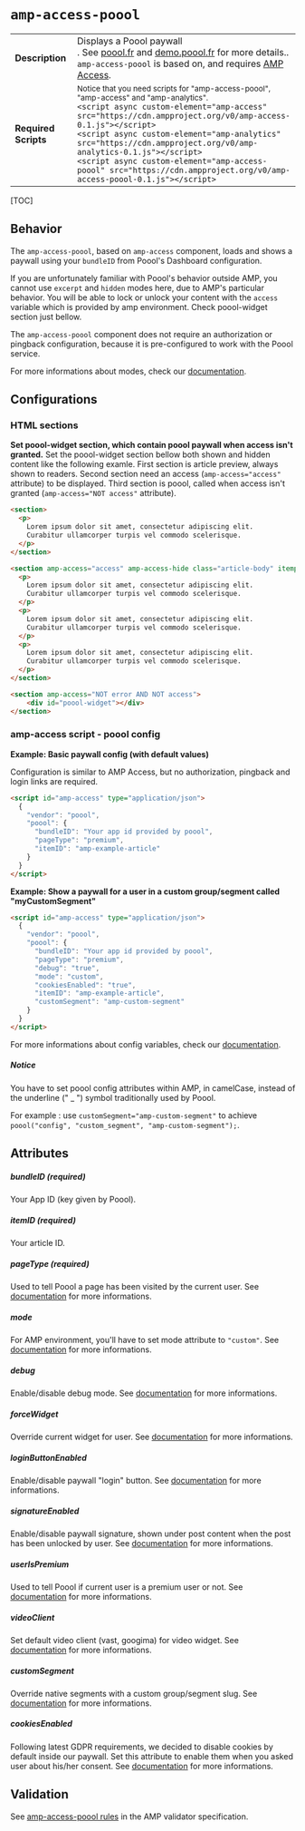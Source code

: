 <!---
Copyright 2017 The AMP HTML Authors.

Licensed under the Apache License, Version 2.0 (the "License");
you may not use this file except in compliance with the License.
You may obtain a copy of the License at

      http://www.apache.org/licenses/LICENSE-2.0

Unless required by applicable law or agreed to in writing, software
distributed under the License is distributed on an "AS-IS" BASIS,
WITHOUT WARRANTIES OR CONDITIONS OF ANY KIND, either express or implied.
See the License for the specific language governing permissions and
limitations under the License.
-->

# <a name=”amp-access-poool></a> `amp-access-poool`

<table>
  <tr>
    <td class="col-fourty"><strong>Description</strong></td>
    <td>Displays a Poool paywall<br />.
    See <a href="http://poool.fr">poool.fr</a> and <a href="http://demo.poool.fr">demo.poool.fr</a> for more details.. <code>amp-access-poool</code> is based on, and requires <a href="https://www.ampproject.org/docs/reference/components/amp-access">AMP Access</a>.</td>
  </tr>
  <tr>
    <td class="col-fourty"><strong>Required Scripts</strong></td>
    <td>
        <small>Notice that you need scripts for "amp-access-poool", "amp-access" and "amp-analytics".</small>
      <div>
        <code>&lt;script async custom-element="amp-access" src="https://cdn.ampproject.org/v0/amp-access-0.1.js">&lt;/script></code>
      </div>
      <div>
        <code>&lt;script async custom-element="amp-analytics" src="https://cdn.ampproject.org/v0/amp-analytics-0.1.js">&lt;/script></code>
      </div>
      <div>
        <code>&lt;script async custom-element="amp-access-poool" src="https://cdn.ampproject.org/v0/amp-access-poool-0.1.js">&lt;/script></code>
      </div>
    </td>
  </tr>
</table>

[TOC]

## Behavior

The `amp-access-poool`, based on `amp-access` component, loads and shows a paywall using your `bundleID` from Poool's Dashboard configuration.

If you are unfortunately familiar with Poool's behavior outside AMP, you cannot use `excerpt` and `hidden` modes here, due to AMP's particular behavior. You will be able to lock or unlock your content with the `access` variable which is provided by amp environment. Check poool-widget section just bellow.

The `amp-access-poool` component does not require an authorization or pingback configuration, because it is pre-configured to work with the Poool service.

For more informations about modes, check our [documentation](https://dev.poool.fr/doc/sdk#mode).


## Configurations

### HTML sections

__Set poool-widget section, which contain poool paywall when access isn't granted.__
Set the poool-widget section bellow both shown and hidden content like the following examle.
First section is article preview, always shown to readers.
Second section need an access (`amp-access="access"` attribute) to be displayed.
Third section is poool, called when access isn't granted (`amp-access="NOT access"` attribute).

```html
<section>
  <p>
    Lorem ipsum dolor sit amet, consectetur adipiscing elit.
    Curabitur ullamcorper turpis vel commodo scelerisque.
  </p>
</section>

<section amp-access="access" amp-access-hide class="article-body" itemprop="articleBody">
  <p>
    Lorem ipsum dolor sit amet, consectetur adipiscing elit.
    Curabitur ullamcorper turpis vel commodo scelerisque.
  </p>
  <p>
    Lorem ipsum dolor sit amet, consectetur adipiscing elit.
    Curabitur ullamcorper turpis vel commodo scelerisque.
  </p>
  <p>
    Lorem ipsum dolor sit amet, consectetur adipiscing elit.
    Curabitur ullamcorper turpis vel commodo scelerisque.
  </p>
</section>

<section amp-access="NOT error AND NOT access">
    <div id="poool-widget"></div>
</section>
```


### amp-access script - poool config

__Example: Basic paywall config (with default values)__

Configuration is similar to AMP Access, but no authorization, pingback and login links are required.

```html
<script id="amp-access" type="application/json">
  {
    "vendor": "poool",
    "poool": {
      "bundleID": "Your app id provided by poool",
      "pageType": "premium",
      "itemID": "amp-example-article"
    }
  }
</script>
```

__Example: Show a paywall for a user in a custom group/segment called "myCustomSegment"__

```html
<script id="amp-access" type="application/json">
  {
    "vendor": "poool",
    "poool": {
      "bundleID": "Your app id provided by poool",
      "pageType": "premium",
      "debug": "true",
      "mode": "custom",
      "cookiesEnabled": "true",
      "itemID": "amp-example-article",
      "customSegment": "amp-custom-segment"
    }
  }
</script>
```

For more informations about config variables, check our [documentation](https://dev.poool.fr/doc/sdk#configuration).

##### Notice

You have to set poool config attributes within AMP, in camelCase, instead of the underline (" _ ") symbol traditionally used by Poool.

For example : use `customSegment="amp-custom-segment"` to achieve `poool("config", "custom_segment", "amp-custom-segment");`.


## Attributes

##### bundleID (required)
Your App ID (key given by Poool).

##### itemID (required)
Your article ID.

##### pageType (required)
Used to tell Poool a page has been visited by the current user.
See [documentation](http://dev.poool.fr/doc/sdk#page_view) for more informations.

##### mode
For AMP environment, you'll have to set mode attribute to `"custom"`.
See [documentation](http://dev.poool.fr/doc/sdk#debug) for more informations.

##### debug
Enable/disable debug mode.
See [documentation](http://dev.poool.fr/doc/sdk#debug) for more informations.

##### forceWidget
Override current widget for user.
See [documentation](http://dev.poool.fr/doc/sdk#force_widget) for more informations.

##### loginButtonEnabled
Enable/disable paywall "login" button.
See [documentation](http://dev.poool.fr/doc/sdk#login_button_enabled) for more informations.

##### signatureEnabled
Enable/disable paywall signature, shown under post content when the post has been unlocked by user.
See [documentation](http://dev.poool.fr/doc/sdk#signature_enabled) for more informations.

##### userIsPremium
Used to tell Poool if current user is a premium user or not.
See [documentation](http://dev.poool.fr/doc/sdk#user_is_premium) for more informations.

##### videoClient
Set default video client (vast, googima) for video widget.
See [documentation](http://dev.poool.fr/doc/sdk#video_client) for more informations.

##### customSegment
Override native segments with a custom group/segment slug.
See [documentation](http://dev.poool.fr/doc/sdk#custom_segment) for more informations.

##### cookiesEnabled
Following latest GDPR requirements, we decided to disable cookies by default inside our paywall. Set this attribute to enable them when you asked user about his/her consent.
See [documentation](http://dev.poool.fr/doc/sdk#cookies_enabled) for more informations.


## Validation

See [amp-access-poool rules](https://github.com/ampproject/amphtml/blob/master/extensions/amp-access-poool/validator-amp-access-poool.protoascii) in the AMP validator specification.
